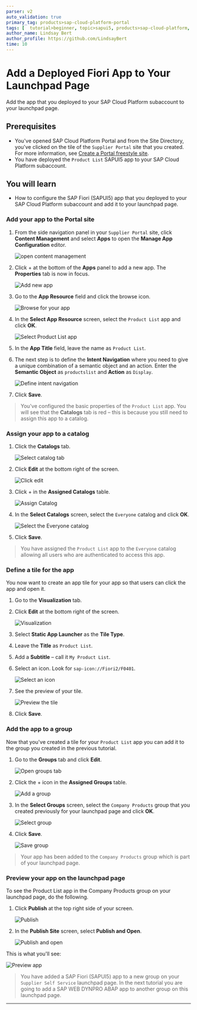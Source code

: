 ```yaml
---
parser: v2
auto_validation: true
primary_tag: products>sap-cloud-platform-portal
tags: [  tutorial>beginner, topic>sapui5, products>sap-cloud-platform, products>sap-cloud-platform-portal  ]
author_name: Lindsay Bert
author_profile: https://github.com/LindsayBert
time: 10
---
```


# Add a Deployed Fiori App to Your Launchpad Page
<!-- description --> Add the app that you deployed to your SAP Cloud Platform subaccount to your launchpad page.

## Prerequisites  
  - You've opened SAP Cloud Platform Portal and from the Site Directory, you've clicked on the tile of the `Supplier Portal` site that you created. For more information, see [Create a Portal freestyle site](cp-portal-freestyle-site-create-site).
  - You have deployed the `Product List` SAPUI5 app to your SAP Cloud Platform subaccount.

## You will learn  
 - How to configure the SAP Fiori (SAPUI5) app that you deployed to your SAP Cloud Platform subaccount and add it to your launchpad page.


### Add your app to the Portal site


1. From the side navigation panel in your `Supplier Portal` site, click **Content Management** and select **Apps** to open the **Manage App Configuration** editor.

    ![open content management](1-content-management-apps.png)

2. Click + at the bottom of the **Apps** panel to add a new app. The **Properties** tab is now in focus.

    ![Add new app](2-add-new-app.png)

3. Go to the **App Resource** field and click the browse icon.

    ![Browse for your app](3-browse-app.png)

4. In the **Select App Resource** screen, select the `Product List` app and click **OK**.

    ![Select Product List app](4-select-product-list-app.png)

5. In the **App Title** field, leave the name as `Product List`.

6. The next step is to define the **Intent Navigation** where you need to give a unique combination of a semantic object and an action. Enter the **Semantic Object** as `productslist` and **Action** as `Display`.

    ![Define intent navigation](5-intent-navigation.png)

7. Click **Save**.


>You've configured the basic properties of the `Product List` app. You will see that the **Catalogs** tab is red – this is because you still need to assign this app to a catalog.   


### Assign your app to a catalog


1.	Click the **Catalogs** tab.

    ![Select catalog tab](6-select-catalog-tab.png)

2.	Click **Edit** at the bottom right of the screen.

    ![Click edit](6a-click-edit.png)

3.	Click + in the **Assigned Catalogs** table.

    ![Assign Catalog](7-assign-catalog.png)

4.	In the **Select Catalogs** screen, select the `Everyone` catalog and click **OK**.

    ![Select the Everyone catalog](8-select-everyone-catalog.png)

5.	Click **Save**.

>You have assigned the `Product List` app to the `Everyone` catalog allowing all users who are authenticated to access this app.


### Define a tile for the app


You now want to create an app tile for your app so that users can click the app and open it.

1. Go to the **Visualization** tab.

2. Click **Edit** at the bottom right of the screen.

    ![Visualization](9-visualization.png)

3. Select **Static App Launcher** as the **Tile Type**.

4. Leave the **Title** as `Product List`.

5. Add a **Subtitle** – call it `My Product List`.

6. Select an icon. Look for `sap-icon://Fiori2/F0401`.

    ![Select an icon](11-select-icon.png)

7. See the preview of your tile.

    ![Preview the tile](12-tile-preview.png)

8. Click **Save**.


### Add the app to a group


Now that you've created a tile for your `Product List` app you can add it to the group you created in the previous tutorial.

1. Go to the **Groups** tab and click **Edit**.

    ![Open groups tab](13-add-app-to-group.png)

2. Click the + icon in the **Assigned Groups** table.

    ![Add a group](13a-add-group.png)

4. In the **Select Groups** screen, select the `Company Products` group that you created previously for your launchpad page and click **OK**.

    ![Select group](14-select-group.png)

6. Click **Save**.

    ![Save group](15-save-group.png)

>Your app has been added to the `Company Products` group which is part of your launchpad page.


### Preview your app on the launchpad page


To see the Product List app in the Company Products group on your launchpad page, do the following.

1. Click **Publish** at the top right side of your screen.

    ![Publish](16-publish.png)

2. In the **Publish Site** screen, select **Publish and Open**.

    ![Publish and open](17-publish-and-open.png)

This is what you'll see:

![Preview app](18-preview.png)

>You have added a SAP Fiori (SAPUI5) app to a new group on your `Supplier Self Service` launchpad page. In the next tutorial you are going to add a SAP WEB DYNPRO ABAP app to another group on this launchpad page.







---
